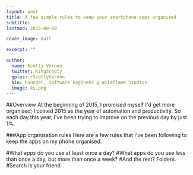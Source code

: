 ```yaml
---
layout: post
title: A few simple rules to keep your smartphone apps organised
subtitle: 
lastmod: 2015-00-00

cover_image: null

excerpt: ""

author:
  name: Scotty Vernon
  twitter: KingScooty
  gplus: +ScottyVernon 
  bio: Founder, Software Engineer @ Wildflame Studios
  image: ks.png
---
```


##Overview
At the beginning of 2015, I promised myself I'd get more organised; I coined 2015 as the year of automation and productivity. So each day this year, I've been trying to improve on the previous day by just 1%. 

###App organisation rules
Here are a few rules that I've been following to keep the apps on my phone organised.

#What apps do you use at least once a day?
#What apps do you use less than once a day, but more than once a week?
#And the rest? Folders.
#Search is your friend